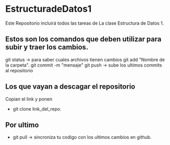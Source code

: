 # EstructuradeDatos1

Este Repositorio incluirá todos las tareas de La clase Estructura de Datos 1.

## Estos son los comandos que deben utilizar para subir y traer los cambios.

git status -> para saber cuales archivos tienen cambios
git add "Nombre de la carpeta".
git commit -m "mensaje"
git push -> sube los ultimos commits al repositorio

## Los que vayan a descagar el repositorio
Copian el link y ponen
 - git clone link_del_repo.
 ## Por ultimo
 - git pull -> sincroniza tu codigo con los ultimos cambios en github.
